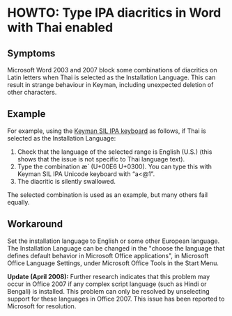 # HOWTO: Type IPA diacritics in Word with Thai enabled

<h2>Symptoms</h2>

<p>Microsoft Word 2003 and 2007 block some combinations of diacritics on Latin letters when Thai is selected as the Installation Language.  This can result in strange behaviour in Keyman, including unexpected deletion of other characters.</p>

<h2>Example</h2>

<p>For example, using the <a href='http://www.keymankeyboards.com/?id=383'>Keyman SIL IPA keyboard</a> as follows, if Thai is selected as the Installation Language:</p>

<ol>
<li>Check that the language of the selected range is English (U.S.) (this shows that the issue is not specific to Thai language text).</li>
<li>Type the combination æ` (U+00E6 U+0300).  You can type this with Keyman SIL IPA Unicode keyboard with “a<@1”.</li>
<li>The diacritic is silently swallowed.</li>
</ol>

<p>The selected combination is used as an example, but many others fail equally.</p>

<h2>Workaround</h2>

<p>Set the installation language to English or some other European language.  The Installation Language can be changed in the "choose the language that defines default behavior in Microsoft Office applications", in Microsoft Office Language Settings, under Microsoft Office Tools in the Start Menu.</p>

<p><b>Update (April 2008):</b> Further research indicates that this problem may occur in Office 2007 if any complex script language (such as Hindi or Bengali) is installed.  This problem can only be resolved by unselecting support for these languages in Office 2007.  This issue has been reported to Microsoft for resolution.</p>

